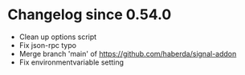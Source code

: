 # Changelog since 0.54.0
- Clean up options script 
- Fix json-rpc typo 
- Merge branch 'main' of https://github.com/haberda/signal-addon 
- Fix environmentvariable setting 
